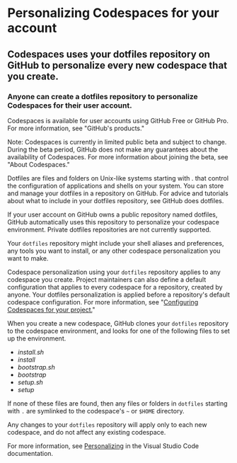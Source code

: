 # Personalizing Codespaces for your account
## Codespaces uses your dotfiles repository on GitHub to personalize every new codespace that you create.

### Anyone can create a dotfiles repository to personalize Codespaces for their user account.

Codespaces is available for user accounts using GitHub Free or GitHub Pro. For more information, see "GitHub's products."

Note: Codespaces is currently in limited public beta and subject to change. During the beta period, GitHub does not make any guarantees about the availability of Codespaces. For more information about joining the beta, see "About Codespaces."

Dotfiles are files and folders on Unix-like systems starting with . that control the configuration of applications and shells on your system. You can store and manage your dotfiles in a repository on GitHub. For advice and tutorials about what to include in your dotfiles repository, see GitHub does dotfiles.

If your user account on GitHub owns a public repository named dotfiles, GitHub automatically uses this repository to personalize your codespace environment. Private dotfiles repositories are not currently supported.

Your `dotfiles` repository might include your shell aliases and preferences, any tools you want to install, or any other codespace personalization you want to make.

Codespace personalization using your `dotfiles` repository applies to any codespace you create. Project maintainers can also define a default configuration that applies to every codespace for a repository, created by anyone. Your dotfiles personalization is applied before a repository's default codespace configuration. For more information, see "[Configuring Codespaces for your project.](https://docs.github.com/en/github/developing-online-with-codespaces/configuring-codespaces-for-your-project)"

When you create a new codespace, GitHub clones your `dotfiles` repository to the codespace environment, and looks for one of the following files to set up the environment.

- _install.sh_
- _install_
- _bootstrap.sh_
- _bootstrap_
- _setup.sh_
- _setup_

If none of these files are found, then any files or folders in `dotfiles` starting with `.` are symlinked to the codespace's `~` or `$HOME` directory.

Any changes to your `dotfiles` repository will apply only to each new codespace, and do not affect any existing codespace.

For more information, see [Personalizing](https://docs.github.com/en/codespaces/customizing-your-codespace/personalizing-codespaces-for-your-account) in the Visual Studio Code documentation.
